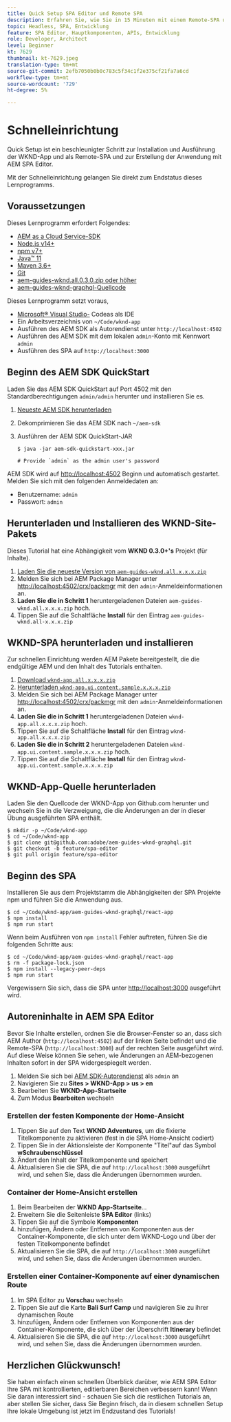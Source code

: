 ```yaml
---
title: Quick Setup SPA Editor und Remote SPA
description: Erfahren Sie, wie Sie in 15 Minuten mit einem Remote-SPA und AEM SPA Editor arbeiten können!
topic: Headless, SPA, Entwicklung
feature: SPA Editor, Hauptkomponenten, APIs, Entwicklung
role: Developer, Architect
level: Beginner
kt: 7629
thumbnail: kt-7629.jpeg
translation-type: tm+mt
source-git-commit: 2efb7050b0b0c783c5f34c1f2e375cf21fa7a6cd
workflow-type: tm+mt
source-wordcount: '729'
ht-degree: 5%

---
```



# Schnelleinrichtung

Quick Setup ist ein beschleunigter Schritt zur Installation und Ausführung der WKND-App und als Remote-SPA und zur Erstellung der Anwendung mit AEM SPA Editor.

Mit der Schnelleinrichtung gelangen Sie direkt zum Endstatus dieses Lernprogramms.

## Voraussetzungen

Dieses Lernprogramm erfordert Folgendes:

+ [AEM as a Cloud Service-SDK](https://experienceleague.adobe.com/docs/experience-manager-learn/cloud-service/local-development-environment-set-up/aem-runtime.html?lang=en)
+ [Node.js v14+](https://nodejs.org/en/)
+ [npm v7+](https://www.npmjs.com/)
+ [Java™ 11](https://downloads.experiencecloud.adobe.com/content/software-distribution/en/general.html)
+ [Maven 3.6+](https://maven.apache.org/)
+ [Git](https://git-scm.com/downloads)
+ [aem-guides-wknd.all.0.3.0.zip oder höher](https://github.com/adobe/aem-guides-wknd/releases)
+ [aem-guides-wknd-graphql-Quellcode](https://github.com/adobe/aem-guides-wknd-graphql)

Dieses Lernprogramm setzt voraus,

+ [Microsoft® Visual Studio-](https://visualstudio.microsoft.com/) Codeas als IDE
+ Ein Arbeitsverzeichnis von `~/Code/wknd-app`
+ Ausführen des AEM SDK als Autorendienst unter `http://localhost:4502`
+ Ausführen des AEM SDK mit dem lokalen `admin`-Konto mit Kennwort `admin`
+ Ausführen des SPA auf `http://localhost:3000`

## Beginn des AEM SDK QuickStart

Laden Sie das AEM SDK QuickStart auf Port 4502 mit den Standardberechtigungen `admin/admin` herunter und installieren Sie es.

1. [Neueste AEM SDK herunterladen](https://experience.adobe.com/#/downloads/content/software-distribution/en/aemcloud.html?fulltext=AEM*+SDK*&amp;orderby=%40jcr%3Acontent%2Fjcr%3AlastModified&amp;orderby.sort=desc&amp;layout=list&amp;p.offset=0&amp;p.limit=1)
1. Dekomprimieren Sie das AEM SDK nach `~/aem-sdk`
1. Ausführen der AEM SDK QuickStart-JAR

   ```
   $ java -jar aem-sdk-quickstart-xxx.jar
   
   # Provide `admin` as the admin user's password
   ```

AEM SDK wird auf [http://localhost:4502](http://localhost:4502) Beginn und automatisch gestartet. Melden Sie sich mit den folgenden Anmeldedaten an:

+ Benutzername: `admin`
+ Passwort: `admin`

## Herunterladen und Installieren des WKND-Site-Pakets

Dieses Tutorial hat eine Abhängigkeit vom __WKND 0.3.0+&#39;s__ Projekt (für Inhalte).

1. [Laden Sie die neueste Version von  `aem-guides-wknd.all.x.x.x.zip`](https://github.com/adobe/aem-guides-wknd/releases)
1. Melden Sie sich bei AEM Package Manager unter [http://localhost:4502/crx/packmgr](http://localhost:4502/crx/packmgr) mit den `admin`-Anmeldeinformationen an.
1. __Laden Sie die in Schritt 1__ heruntergeladenen Dateien  `aem-guides-wknd.all.x.x.x.zip` hoch.
1. Tippen Sie auf die Schaltfläche __Install__ für den Eintrag `aem-guides-wknd.all-x.x.x.zip`

## WKND-SPA herunterladen und installieren

Zur schnellen Einrichtung werden AEM Pakete bereitgestellt, die die endgültige AEM und den Inhalt des Tutorials enthalten.

1. [Download `wknd-app.all.x.x.x.zip`](./assets/quick-setup/wknd-app.all-1.0.0-SNAPSHOT.zip)
1. [Herunterladen  `wknd-app.ui.content.sample.x.x.x.zip`](./assets/quick-setup/wknd-app.ui.content.sample-1.0.0.zip)
1. Melden Sie sich bei AEM Package Manager unter [http://localhost:4502/crx/packmgr](http://localhost:4502/crx/packmgr) mit den `admin`-Anmeldeinformationen an.
1. __Laden Sie die in Schritt 1__ heruntergeladenen Dateien  `wknd-app.all.x.x.x.zip` hoch.
1. Tippen Sie auf die Schaltfläche __Install__ für den Eintrag `wknd-app.all.x.x.x.zip`
1. __Laden Sie die in Schritt 2__ heruntergeladenen Dateien  `wknd-app.ui.content.sample.x.x.x.zip` hoch.
1. Tippen Sie auf die Schaltfläche __Install__ für den Eintrag `wknd-app.ui.content.sample.x.x.x.zip`

## WKND-App-Quelle herunterladen

Laden Sie den Quellcode der WKND-App von Github.com herunter und wechseln Sie in die Verzweigung, die die Änderungen an der in dieser Übung ausgeführten SPA enthält.

```
$ mkdir -p ~/Code/wknd-app
$ cd ~/Code/wknd-app
$ git clone git@github.com:adobe/aem-guides-wknd-graphql.git
$ git checkout -b feature/spa-editor
$ git pull origin feature/spa-editor
```

## Beginn des SPA

Installieren Sie aus dem Projektstamm die Abhängigkeiten der SPA Projekte npm und führen Sie die Anwendung aus.

```
$ cd ~/Code/wknd-app/aem-guides-wknd-graphql/react-app
$ npm install
$ npm run start
```

Wenn beim Ausführen von `npm install` Fehler auftreten, führen Sie die folgenden Schritte aus:

```
$ cd ~/Code/wknd-app/aem-guides-wknd-graphql/react-app
$ rm -f package-lock.json
$ npm install --legacy-peer-deps
$ npm run start
```

Vergewissern Sie sich, dass die SPA unter [http://localhost:3000](http://localhost:3000) ausgeführt wird.

## Autoreninhalte in AEM SPA Editor

Bevor Sie Inhalte erstellen, ordnen Sie die Browser-Fenster so an, dass sich AEM Author (`http://localhost:4502`) auf der linken Seite befindet und die Remote-SPA (`http://localhost:3000`) auf der rechten Seite ausgeführt wird. Auf diese Weise können Sie sehen, wie Änderungen an AEM-bezogenen Inhalten sofort in der SPA widergespiegelt werden.

1. Melden Sie sich bei [AEM SDK-Autorendienst](http://localhost:4502) als `admin` an
1. Navigieren Sie zu __Sites > WKND-App > us > en__
1. Bearbeiten Sie __WKND-App-Startseite__
1. Zum Modus __Bearbeiten__ wechseln

### Erstellen der festen Komponente der Home-Ansicht

1. Tippen Sie auf den Text __WKND Adventures__, um die fixierte Titelkomponente zu aktivieren (fest in die SPA Home-Ansicht codiert)
1. Tippen Sie in der Aktionsleiste der Komponente &quot;Titel&quot;auf das Symbol __wSchraubenschlüssel__
1. Ändert den Inhalt der Titelkomponente und speichert
1. Aktualisieren Sie die SPA, die auf `http://localhost:3000` ausgeführt wird, und sehen Sie, dass die Änderungen übernommen wurden.

### Container der Home-Ansicht erstellen

1. Beim Bearbeiten der __WKND App-Startseite__...
1. Erweitern Sie die Seitenleiste __SPA Editor__ (links)
1. Tippen Sie auf die Symbole __Komponenten__
1. hinzufügen, Ändern oder Entfernen von Komponenten aus der Container-Komponente, die sich unter dem WKND-Logo und über der festen Titelkomponente befindet
1. Aktualisieren Sie die SPA, die auf `http://localhost:3000` ausgeführt wird, und sehen Sie, dass die Änderungen übernommen wurden.

### Erstellen einer Container-Komponente auf einer dynamischen Route

1. Im SPA Editor zu __Vorschau__ wechseln
1. Tippen Sie auf die Karte __Bali Surf Camp__ und navigieren Sie zu ihrer dynamischen Route
1. hinzufügen, Ändern oder Entfernen von Komponenten aus der Container-Komponente, die sich über der Überschrift __Itinerary__ befindet
1. Aktualisieren Sie die SPA, die auf `http://localhost:3000` ausgeführt wird, und sehen Sie, dass die Änderungen übernommen wurden.

## Herzlichen Glückwunsch!

Sie haben einfach einen schnellen Überblick darüber, wie AEM SPA Editor Ihre SPA mit kontrollierten, editierbaren Bereichen verbessern kann! Wenn Sie daran interessiert sind - schauen Sie sich die restlichen Tutorials an, aber stellen Sie sicher, dass Sie Beginn frisch, da in diesem schnellen Setup Ihre lokale Umgebung ist jetzt im Endzustand des Tutorials!
